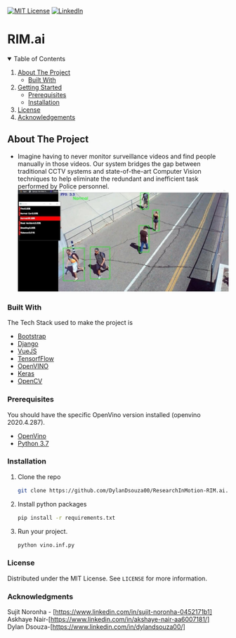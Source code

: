 [![MIT License][license-shield]][license-url]
[![LinkedIn][linkedin-shield]][linkedin-url]


# RIM.ai

<!-- TABLE OF CONTENTS -->
<details open="open">
  <summary>Table of Contents</summary>
  <ol>
    <li>
      <a href="#about-the-project">About The Project</a>
      <ul>
        <li><a href="#built-with">Built With</a></li>
      </ul>
    </li>
    <li>
      <a href="#getting-started">Getting Started</a>
      <ul>
        <li><a href="#prerequisites">Prerequisites</a></li>
        <li><a href="#installation">Installation</a></li>
      </ul>
    </li>
    <li><a href="#license">License</a></li>
    <li><a href="#acknowledgements">Acknowledgements</a></li>
  </ol>
</details>

<!-- ABOUT THE PROJECT -->
## About The Project
 - Imagine having to never monitor surveillance videos and find people manually in those videos. Our system bridges the gap between traditional CCTV systems and state-of-the-art Computer Vision techniques to help eliminate the redundant and inefficient task performed by Police personnel.
[![Product Name Screen Shot][product-screenshot]](https://example.com)

### Built With

The Tech Stack used to make the project is
* [Bootstrap](https://getbootstrap.com)
* [Django](https://www.djangoproject.com/)
* [VueJS](https://vuejs.org/)
* [TensorfFlow](https://www.tensorflow.org/)
* [OpenVINO](https://docs.openvinotoolkit.org/latest/index.html)
* [Keras](https://keras.io/)
* [OpenCV](https://opencv.org/)

### Prerequisites

You should have the specific OpenVino version installed (openvino 2020.4.287).
* [OpenVino](https://docs.openvinotoolkit.org/2020.4/index.html)
* [Python 3.7](https://www.python.org/downloads/release/python-370/)

### Installation

1. Clone the repo
   ```sh
   git clone https://github.com/DylanDsouza00/ResearchInMotion-RIM.ai.git
   ```
3. Install python packages
   ```sh
   pip install -r requirements.txt
   ```
4. Run your project.
   ```sh
   python vino.inf.py
   ```
   
  <!-- LICENSE -->
### License

Distributed under the MIT License. See `LICENSE` for more information.

### Acknowledgments 

Sujit Noronha - [https://www.linkedin.com/in/sujit-noronha-0452171b1]
</br>
Askhaye Nair-[https://www.linkedin.com/in/akshaye-nair-aa6007181/]
</br>
Dylan Dsouza-[https://www.linkedin.com/in/dylandsouza00/]

<!-- MARKDOWN LINKS & IMAGES -->
[product-screenshot]: images/screenshot2.jpg
[license-url]: https://github.com/othneildrew/Best-README-Template/blob/master/LICENSE.txt
[license-shield]: https://img.shields.io/github/license/othneildrew/Best-README-Template.svg?style=for-the-badge
[linkedin-shield]: https://img.shields.io/badge/-LinkedIn-black.svg?style=for-the-badge&logo=linkedin&colorB=555
[linkedin-url]: https://www.linkedin.com/in/dylandsouza00/
